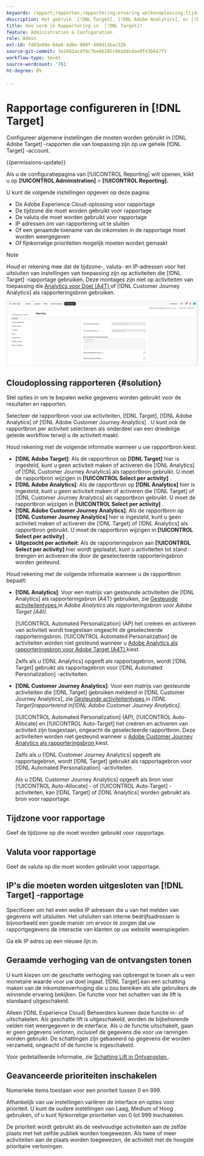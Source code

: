 ```yaml
---
keywords: rapport;rapporten;rapportering;ervaring wolkenoplossing;tijdzone;tijdzone;valuta;uitsluiten IPs;geschatte opheffing van inkomsten;opbrengst;opheffing van inkomsten;fijnkorrelige prioriteiten;fijnkorrelige prioriteiten
description: Het gebruik  [!DNL Target], [!DNL Adobe Analytics], or [!DNL Adobe Customer Journey Analytics]  als rapporterende bron, specificeert de standaardtijdzone en het muntformaat, voegt IP adressen toe om van rapportering uit te sluiten, en meer.
title: Hoe vorm ik Rapportering in  [!DNL Target]?
feature: Administration & Configuration
role: Admin
exl-id: fd83e60e-64a6-4d0e-909f-480d13bac32b
source-git-commit: 3e2682acdf8c7be86285c901ddcdae0f43b647f2
workflow-type: tm+mt
source-wordcount: '761'
ht-degree: 0%

---
```


# Rapportage configureren in [!DNL Target]

Configureer algemene instellingen die moeten worden gebruikt in [!DNL Adobe Target] -rapporten die van toepassing zijn op uw gehele [!DNL Target] -account.

{{permissions-update}}

Als u de configuratiepagina van [!UICONTROL Reporting] wilt openen, klikt u op **[!UICONTROL Administration]** > **[!UICONTROL Reporting].**

U kunt de volgende instellingen opgeven op deze pagina:

* De Adobe Experience Cloud-oplossing voor rapportage
* De tijdzone die moet worden gebruikt voor rapportage
* De valuta die moet worden gebruikt voor rapportage
* IP adressen om van rapportering uit te sluiten
* Of een geraamde toename van de inkomsten in de rapportage moet worden weergegeven
* Of fijnkorrelige prioriteiten mogelijk moeten worden gemaakt

>[!NOTE]
>
>Houd er rekening mee dat de tijdzone-, valuta- en IP-adressen voor het uitsluiten van instellingen van toepassing zijn op activiteiten die [!DNL Target] -rapportage gebruiken. Deze montages zijn niet op activiteiten van toepassing die [ Analytics voor Doel (A4T) ](/help/main/c-integrating-target-with-mac/a4t/a4t.md) of [!DNL Customer Journey Analytics] als rapporteringsbron gebruiken.

![ Meldend pagina ](/help/main/administrating-target/assets/reporting.png)

## Cloudoplossing rapporteren {#solution}

Stel opties in om te bepalen welke gegevens worden gebruikt voor de resultaten en rapporten.

Selecteer de rapportbron voor uw activiteiten, [!DNL Target], [!DNL Adobe Analytics] of [!DNL Adobe Customer Journey Analytics] . U kunt ook de rapportbron per activiteit selecteren als onderdeel van een driedelige geleide workflow terwijl u de activiteit maakt.

Houd rekening met de volgende informatie wanneer u uw rapportbron kiest:

* **[!DNL Adobe Target]**: Als de rapportbron op **[!DNL Target]** hier is ingesteld, kunt u geen activiteit maken of activeren die [!DNL Analytics] of [!DNL Customer Journey Analytics] als rapportbron gebruikt. U moet de rapportbron wijzigen in **[!UICONTROL Select per activity]** .
* **[!DNL Adobe Analytics]**: Als de rapportbron op **[!DNL Analytics]** hier is ingesteld, kunt u geen activiteit maken of activeren die [!DNL Target] of [!DNL Customer Journey Analytics] als rapportbron gebruikt. U moet de rapportbron wijzigen in **[!UICONTROL Select per activity]** .
* **[!DNL Adobe Customer Journey Analytics]**: Als de rapportbron op **[!DNL Customer Journey Analytics]** hier is ingesteld, kunt u geen activiteit maken of activeren die [!DNL Target] of [!DNL Analytics] als rapportbron gebruikt. U moet de rapportbron wijzigen in **[!UICONTROL Select per activity]** .
* **Uitgezocht per activiteit**: Als de rapporteringsbron aan **[!UICONTROL Select per activity]** hier wordt geplaatst, kunt u activiteiten tot stand brengen en activeren die door de geselecteerde rapporteringsbron worden gesteund.

Houd rekening met de volgende informatie wanneer u de rapportbron bepaalt:

* **[!DNL Analytics]**: Voor een matrijs van gesteunde activiteiten die [!DNL Analytics] als rapporteringsbron (A4T) gebruiken, zie [ Gesteunde activiteitentypes ](/help/main/c-integrating-target-with-mac/a4t/a4t.md#section_F487896214BF4803AF78C552EF1669AA) in *Adobe Analytics als rapporteringsbron voor Adobe Target (A4t)*.

  [!UICONTROL Automated Personalization] (AP) het creëren en activeren van activiteit wordt toegestaan ongeacht de geselecteerde rapporteringsbron. [!UICONTROL Automated Personalization] de activiteiten worden niet gesteund wanneer u [ Adobe Analytics als rapporteringsbron voor Adobe Target (A4T) ](/help/main/c-integrating-target-with-mac/a4t/a4t.md) kiest.

  Zelfs als u [!DNL Analytics] opgeeft als rapportagebron, wordt [!DNL Target] gebruikt als rapportagebron voor [!DNL Automated Personalization] -activiteiten.

* **[!DNL Customer Journey Analytics]**: Voor een matrijs van gesteunde activiteiten die [!DNL Target] gebruiken meldend in [!DNL Customer Journey Analytics], zie [ Gesteunde activiteitentypes ](/help/main/c-integrating-target-with-mac/cja/target-reporting-in-cja.md#supported-activities) in *[!DNL Target]rapporterend in[!DNL Adobe Customer Journey Analytics]*.

  [!UICONTROL Automated Personalization] (AP), [!UICONTROL Auto-Allocate] en [!UICONTROL Auto-Target] het creëren en activeren van activiteit zijn toegestaan, ongeacht de geselecteerde rapportbron. Deze activiteiten worden niet gesteund wanneer u [ Adobe Customer Journey Analytics als rapporteringsbron ](/help/main/c-integrating-target-with-mac/cja/target-reporting-in-cja.md) kiest.

  Zelfs als u [!DNL Customer Journey Analytics] opgeeft als rapportagebron, wordt [!DNL Target] gebruikt als rapportagebron voor [!DNL Automated Personalization] -activiteiten.

  Als u [!DNL Customer Journey Analytics] opgeeft als bron voor [!UICONTROL Auto-Allocate] - of [!UICONTROL Auto-Target] -activiteiten, kan [!DNL Target] of [!DNL Analytics] worden gebruikt als bron voor rapportage.

## Tijdzone voor rapportage

Geef de tijdzone op die moet worden gebruikt voor rapportage.

## Valuta voor rapportage

Geef de valuta op die moet worden gebruikt voor rapportage.

## IP&#39;s die moeten worden uitgesloten van [!DNL Target] -rapportage

Specificeer om het even welke IP adressen die u van het melden van gegevens wilt uitsluiten. Het uitsluiten van interne bedrijfsadressen is bijvoorbeeld een goede manier om ervoor te zorgen dat uw rapportgegevens de interactie van klanten op uw website weerspiegelen.

Ga elk IP adres op een nieuwe lijn in.

## Geraamde verhoging van de ontvangsten tonen

U kunt kiezen om de geschatte verhoging van opbrengst te tonen als u een monetaire waarde voor uw doel ingaat. [!DNL Target] kan een schatting maken van de inkomstenverhoging die u zou bereiken als alle gebruikers de winnende ervaring bekijken. De functie voor het schatten van de lift is standaard uitgeschakeld.

Alleen [!DNL Experience Cloud] Beheerders kunnen deze functie in- of uitschakelen. Als geschatte lift is uitgeschakeld, worden de bijbehorende velden niet weergegeven in de interface. Als u de functie uitschakelt, gaan er geen gegevens verloren, inclusief de gegevens die voor uw ramingen worden gebruikt. De schattingen zijn gebaseerd op gegevens die worden verzameld, ongeacht of de functie is ingeschakeld.

Voor gedetailleerde informatie, zie [ Schatting Lift in Ontvangsten ](/help/main/administrating-target/r-target-account-preferences/estimating-lift-in-revenue.md).

## Geavanceerde prioriteiten inschakelen

Numerieke items toestaan voor een prioriteit tussen 0 en 999.

Afhankelijk van uw instellingen variëren de interface en opties voor prioriteit. U kunt de oudere instellingen van Laag, Medium of Hoog gebruiken, of u kunt fijnkorrelige prioriteiten van 0 tot 999 inschakelen.

De prioriteit wordt gebruikt als de veelvoudige activiteiten aan de zelfde plaats met het zelfde publiek worden toegewezen. Als twee of meer activiteiten aan de plaats worden toegewezen, de activiteit met de hoogste prioritaire vertoningen.
